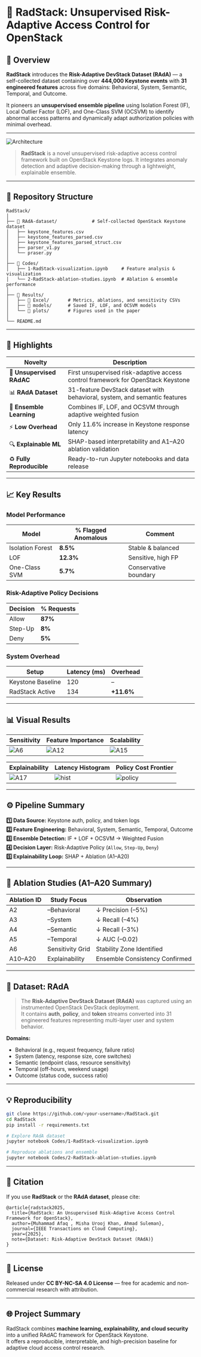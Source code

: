 # 🧠 RadStack: Unsupervised Risk-Adaptive Access Control for OpenStack
## 📘 Overview

**RadStack** introduces the **Risk-Adaptive DevStack Dataset (RAdA)** — a self-collected dataset containing over **444,000 Keystone events** with **31 engineered features** across five domains: Behavioral, System, Semantic, Temporal, and Outcome.

It pioneers an **unsupervised ensemble pipeline** using Isolation Forest (IF), Local Outlier Factor (LOF), and One-Class SVM (OCSVM) to identify abnormal access patterns and dynamically adapt authorization policies with minimal overhead.

---


![Architecture](proposed-architecture.png)

> **RadStack** is a novel unsupervised risk-adaptive access control framework built on OpenStack Keystone logs. It integrates anomaly detection and adaptive decision-making through a lightweight, explainable ensemble.

---


## 🧩 Repository Structure

```
RadStack/
│
├── 📁 RAdA-dataset/             # Self-collected OpenStack Keystone dataset
│   ├── keystone_features.csv
│   ├── keystone_features_parsed.csv
│   ├── keystone_features_parsed_struct.csv
│   ├── parser_v1.py
│   └── praser.py
│
├── 📁 Codes/
│   ├── 1-RadStack-visualization.ipynb     # Feature analysis & visualization
│   └── 2-RadStack-ablation-studies.ipynb  # Ablation & ensemble performance
│
├── 📁 Results/
│   ├── 📁 Excel/       # Metrics, ablations, and sensitivity CSVs
│   ├── 📁 models/      # Saved IF, LOF, and OCSVM models
│   └── 📁 plots/       # Figures used in the paper
│
└── README.md
```

---

## 🚀 Highlights

| Novelty | Description |
|----------|--------------|
| 🧠 **Unsupervised RAdAC** | First unsupervised risk-adaptive access control framework for OpenStack Keystone |
| 📊 **RAdA Dataset** | 31-feature DevStack dataset with behavioral, system, and semantic features |
| 🔀 **Ensemble Learning** | Combines IF, LOF, and OCSVM through adaptive weighted fusion |
| ⚡ **Low Overhead** | Only 11.6% increase in Keystone response latency |
| 🔍 **Explainable ML** | SHAP-based interpretability and A1–A20 ablation validation |
| ♻️ **Fully Reproducible** | Ready-to-run Jupyter notebooks and data release |

---

## 📈 Key Results

### **Model Performance**

| Model | % Flagged Anomalous | Comment |
|--------|--------------------|----------|
| Isolation Forest | **8.5%** | Stable & balanced |
| LOF | **12.3%** | Sensitive, high FP |
| One-Class SVM | **5.7%** | Conservative boundary |

### **Risk-Adaptive Policy Decisions**

| Decision | % Requests |
|-----------|-------------|
| Allow | **87%** |
| Step-Up | **8%** |
| Deny | **5%** |

### **System Overhead**

| Setup | Latency (ms) | Overhead |
|--------|---------------|-----------|
| Keystone Baseline | 120 | – |
| RadStack Active | 134 | **+11.6%** |

---

## 📊 Visual Results

| Sensitivity | Feature Importance | Scalability |
|--------------|--------------------|--------------|
| ![A6](Results/plots/A6_sensitivity_heatmap.png) | ![A12](Results/plots/A12_perm_importance_top20.png) | ![A15](Results/plots/A15_scalability.png) |

| Explainability | Latency Histogram | Policy Cost Frontier |
|----------------|------------------|----------------------|
| ![A17](Results/plots/A17_shap_summary_IF.png) | ![hist](Results/plots/hist_processing_time_ms.png) | ![policy](Results/plots/policy_top20_cost.png) |

---

## ⚙️ Pipeline Summary

**1️⃣ Data Source:** Keystone auth, policy, and token logs  
**2️⃣ Feature Engineering:** Behavioral, System, Semantic, Temporal, Outcome  
**3️⃣ Ensemble Detection:** IF + LOF + OCSVM → Weighted Fusion  
**4️⃣ Decision Layer:** Risk-Adaptive Policy (`Allow`, `Step-Up`, `Deny`)  
**5️⃣ Explainability Loop:** SHAP + Ablation (A1–A20)

---

## 🧪 Ablation Studies (A1–A20 Summary)

| Ablation ID | Study Focus | Observation |
|--------------|--------------|--------------|
| A2 | –Behavioral | ↓ Precision (–5%) |
| A3 | –System | ↓ Recall (–4%) |
| A4 | –Semantic | ↓ Recall (–3%) |
| A5 | –Temporal | ↓ AUC (–0.02) |
| A6 | Sensitivity Grid | Stability Zone Identified |
| A10–A20 | Explainability | Ensemble Consistency Confirmed |

---

## 🧬 Dataset: RAdA

> The **Risk-Adaptive DevStack Dataset (RAdA)** was captured using an instrumented OpenStack DevStack deployment.  
> It contains **auth**, **policy**, and **token** streams converted into 31 engineered features representing multi-layer user and system behavior.

**Domains:**
- Behavioral (e.g., request frequency, failure ratio)  
- System (latency, response size, core switches)  
- Semantic (endpoint class, resource sensitivity)  
- Temporal (off-hours, weekend usage)  
- Outcome (status code, success ratio)

---

## 💡 Reproducibility

```bash
git clone https://github.com/<your-username>/RadStack.git
cd RadStack
pip install -r requirements.txt

# Explore RAdA dataset
jupyter notebook Codes/1-RadStack-visualization.ipynb

# Reproduce ablations and ensemble
jupyter notebook Codes/2-RadStack-ablation-studies.ipynb
```

---

## 🧾 Citation

If you use **RadStack** or the **RAdA dataset**, please cite:

```
@article{radstack2025,
  title={RadStack: An Unsupervised Risk-Adaptive Access Control Framework for OpenStack},
  author={Muhammad Afaq , Misha Urooj Khan, Ahmad Suleman},
  journal={IEEE Transactions on Cloud Computing},
  year={2025},
  note={Dataset: Risk-Adaptive DevStack Dataset (RAdA)}
}
```

---

## 🪪 License

Released under **CC BY-NC-SA 4.0 License** — free for academic and non-commercial research with attribution.

---

## 🌐 Project Summary

RadStack combines **machine learning, explainability, and cloud security** into a unified RAdAC framework for OpenStack Keystone.  
It offers a reproducible, interpretable, and high-precision baseline for adaptive cloud access control research.
